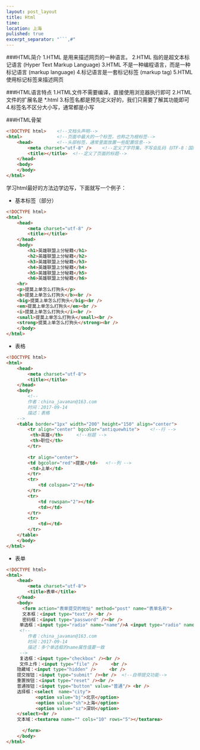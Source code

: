 ```yaml
---
layout: post_layout
title: Html
time: 
location: 上海
pulished: true
excerpt_separator: "```,#"
---
```



###HTML简介
    1.HTML 是用来描述网页的一种语言。
    2.HTML 指的是超文本标记语言 (Hyper Text Markup Language)
    3.HTML 不是一种编程语言，而是一种标记语言 (markup language)
    4.标记语言是一套标记标签 (markup tag)
    5.HTML 使用标记标签来描述网页

###HTML语言特点
    1.HTML文件不需要编译，直接使用浏览器执行即可
    2.HTML文件的扩展名是 *.html
    3.标签名都是预先定义好的，我们只需要了解其功能即可
    4.标签名不区分大小写，通常都是小写

###HTML骨架
```html
<!DOCTYPE html>    <!--文档头声明-->
<html>             <!--页面中最大的一个标签，也称之为根标签-->
	<head>         <!--头部标签，通常里面放置一些配置信息-->
		<meta charset="utf-8" />    <!--定义了字符集，不写会乱码（UTF-8：国际通用字符集）-->
		<title></title>  <!--定义了页面的标题-->
	</head>
	<body>
	</body>
</html>
```

学习html最好的方法边学边写，下面就写一个例子：
* 基本标签（部分）
```html
<!DOCTYPE html>
<html>
	<head>
		<meta charset="utf-8" />
		<title></title>
	</head>
	<body>
		<h1>英雄联盟上分秘籍</h1>
		<h2>英雄联盟上分秘籍</h2>
		<h3>英雄联盟上分秘籍</h3>
		<h4>英雄联盟上分秘籍</h4>
		<h5>英雄联盟上分秘籍</h5>
		<h6>英雄联盟上分秘籍</h6>
    <hr>
	<p>提莫上单怎么打狗头</p>
	<b>提莫上单怎么打狗头</b><br />
	<big>提莫上单怎么打狗头</big><br />
	<em>提莫上单怎么打狗头</em><br />
	<i>提莫上单怎么打狗头</i><br />
	<small>提莫上单怎么打狗头</small><br />
	<strong>提莫上单怎么打狗头</strong><br />
	</body>
</html>
```

* 表格
```html
<!DOCTYPE html>
<html>
	<head>
		<meta charset="utf-8">
		<title></title>
	</head>
	<body>
		<!--
    	作者：china_javaman@163.com
    	时间：2017-09-14
    	描述：表格
    -->	
    <table border="1px" width="200" height="150" align="center">
    	<tr align="center" bgcolor="antiquewhite">    <!--行 -->
    	 <th>英雄</th>     <!--标题 -->
    	 <th>职位</th>
    	</tr>
    	
    	<tr align="center">
    	<td bgcolor="red">提莫</td>   <!--列 -->
    	 <td>上单</td>	
    	</tr>
    	<tr>
    		<td colspan="2"></td>
    	</tr>
    	<tr>
    		<td rowspan="2"></td>
    		<td></td>
    	</tr>
    	<tr>
    		<td></td>
    	</tr>
    </table>
	</body>
</html>
```



* 表单

```html
<!DOCTYPE html>
<html>
	<head>
		<meta charset="utf-8">
		<title>表单</title>
	</head>
	<body>
	  <form action="表单提交的地址" method="post" name="表单名称">
	  文本框：<input type="text"/> <br />
	  密码框：<input type="password" /><br />
	 单选框：<input type="radio" name="name"/>A <input type="radio" name="name"/>B<br />
	 <!--
     	作者：china_javaman@163.com
     	时间：2017-09-14
     	描述：多个单选框的name属性值要一致
     -->
	 复选框：<input type="checkbox" /><br />
	 文件上传：<input type="file" /> 	<br />
	隐藏域：<input type="hidden" /> 	<br />
	提交按钮：<input type="submit" /><br />  <!--自带提交功能-->
	重置按钮：<input type="reset" /><br />
	普通按钮：<input type="button" value="普通"/> <br />
	选择框：<select  name="city">
		   <option value="bj">北京</option>
		   <option value="sh">上海</option>
		   <option value="sz">深圳</option>
	</select><br />
	文本域：<textarea name="" cols="10" rows="5"></textarea>
	
	  </form>
	</body>
</html>


```
